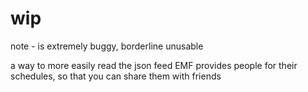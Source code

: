 # wip

note - is extremely buggy, borderline unusable

a way to more easily read the json feed EMF provides people for their schedules, so that you can share them with friends
